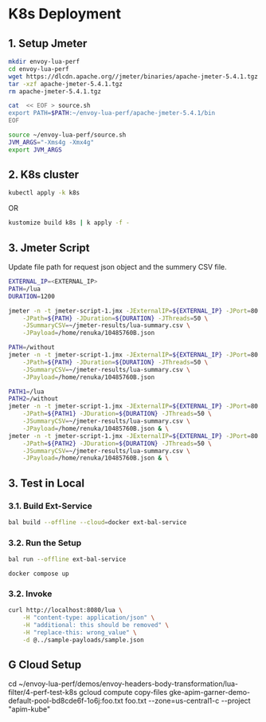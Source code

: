 # K8s Deployment

## 1. Setup Jmeter

```sh
mkdir envoy-lua-perf
cd envoy-lua-perf
wget https://dlcdn.apache.org//jmeter/binaries/apache-jmeter-5.4.1.tgz
tar -xzf apache-jmeter-5.4.1.tgz
rm apache-jmeter-5.4.1.tgz

cat  << EOF > source.sh
export PATH=$PATH:~/envoy-lua-perf/apache-jmeter-5.4.1/bin
EOF
```

```sh
source ~/envoy-lua-perf/source.sh
JVM_ARGS="-Xms4g -Xmx4g"
export JVM_ARGS
```

## 2. K8s cluster

```sh
kubectl apply -k k8s
```

OR

```sh
kustomize build k8s | k apply -f -
```

## 3. Jmeter Script

Update file path for request json object and the summery CSV file.

```sh
EXTERNAL_IP=<EXTERNAL_IP>
PATH=/lua
DURATION=1200

jmeter -n -t jmeter-script-1.jmx -JExternalIP=${EXTERNAL_IP} -JPort=80 \
    -JPath=${PATH} -JDuration=${DURATION} -JThreads=50 \
    -JSummaryCSV=~/jmeter-results/lua-summary.csv \
    -JPayload=/home/renuka/10485760B.json
```
```sh
PATH=/without
jmeter -n -t jmeter-script-1.jmx -JExternalIP=${EXTERNAL_IP} -JPort=80 \
    -JPath=${PATH} -JDuration=${DURATION} -JThreads=50 \
    -JSummaryCSV=~/jmeter-results/lua-summary.csv \
    -JPayload=/home/renuka/10485760B.json
```
```sh
PATH1=/lua
PATH2=/without
jmeter -n -t jmeter-script-1.jmx -JExternalIP=${EXTERNAL_IP} -JPort=80 \
    -JPath=${PATH1} -JDuration=${DURATION} -JThreads=50 \
    -JSummaryCSV=~/jmeter-results/lua-summary.csv \
    -JPayload=/home/renuka/10485760B.json & \
jmeter -n -t jmeter-script-1.jmx -JExternalIP=${EXTERNAL_IP} -JPort=80 \
    -JPath=${PATH2} -JDuration=${DURATION} -JThreads=50 \
    -JSummaryCSV=~/jmeter-results/lua-summary.csv \
    -JPayload=/home/renuka/10485760B.json & \
```

## 3. Test in Local

### 3.1. Build Ext-Service

```sh
bal build --offline --cloud=docker ext-bal-service
```

### 3.2. Run the Setup

```sh
bal run --offline ext-bal-service
```

```
docker compose up
```

### 3.2. Invoke
```sh
curl http://localhost:8080/lua \
    -H "content-type: application/json" \
    -H "additional: this should be removed" \
    -H "replace-this: wrong_value" \
    -d @../sample-payloads/sample.json
```


## G Cloud Setup

cd ~/envoy-lua-perf/demos/envoy-headers-body-transformation/lua-filter/4-perf-test-k8s
gcloud compute copy-files gke-apim-garner-demo-default-pool-bd8cde6f-1o6j:foo.txt foo.txt --zone=us-central1-c --project "apim-kube"

